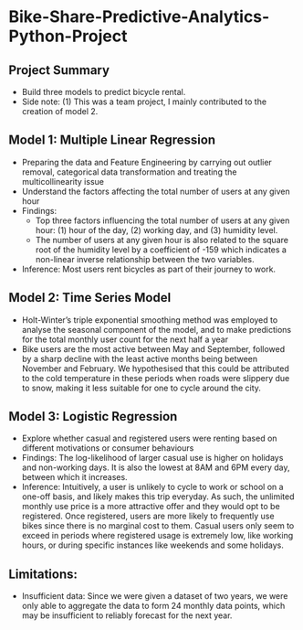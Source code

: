 # Bike-Share-Predictive-Analytics-Python-Project
## Project Summary
- Build three models to predict bicycle rental.
- Side note: (1) This was a team project, I mainly contributed to the creation of model 2.

## Model 1: Multiple Linear Regression
- Preparing the data and Feature Engineering by carrying out outlier removal, categorical data transformation and treating the multicollinearity issue
- Understand the factors affecting the total number of users at any given hour
- Findings: 
  - Top three factors influencing the total number of users at any given hour: (1) hour of the day, (2) working day, and (3) humidity level.
  - The number of users at any given hour is also related to the square root of the humidity level by a coefficient of -159 which indicates a non-linear inverse relationship between the two variables.
- Inference: Most users rent bicycles as part of their journey to work. 

## Model 2: Time Series Model
- Holt-Winter’s triple exponential smoothing method was employed to analyse the seasonal component of the model, and to make predictions for the total monthly user count for the next half a year
- Bike users are the most active between May and September, followed by a sharp decline with the least active months being between November and February. We hypothesised that this could be attributed to the cold temperature in these periods when roads were slippery due to snow, making it less suitable for one to cycle around the city.

## Model 3: Logistic Regression
- Explore whether casual and registered users were renting based on different motivations or consumer behaviours
- Findings: The log-likelihood of larger casual use is higher on holidays and non-working days. It is also the lowest at 8AM and 6PM every day, between which it increases.
- Inference: Intuitively, a user is unlikely to cycle to work or school on a one-off basis, and likely makes this trip everyday. As such, the unlimited monthly use price is a more attractive offer and they would opt to be registered. Once registered, users are more likely to frequently use bikes since there is no marginal cost to them. Casual users only seem to exceed in periods where registered usage is extremely low, like working hours, or during specific instances like weekends and some holidays.

## Limitations:
- Insufficient data: Since we were given a dataset of two years, we were only able to aggregate the data to form 24 monthly data points, which may be insufficient to reliably forecast for the next year.
